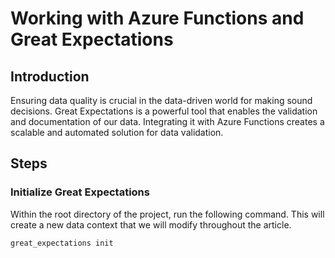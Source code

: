# Working with Azure Functions and Great Expectations

## Introduction
Ensuring data quality is crucial in the data-driven world for making sound decisions. Great Expectations is a powerful tool that enables the validation and documentation of our data. Integrating it with Azure Functions creates a scalable and automated solution for data validation. 

## Steps
### Initialize Great Expectations
Within the root directory of the project, run the following command. This will create a new data context that we will modify throughout the article.

`great_expectations init`

